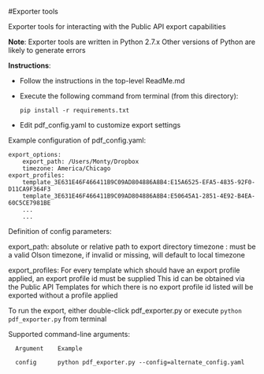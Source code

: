 #Exporter tools

Exporter tools for interacting with the Public API export capabilities

**Note**:
  Exporter tools are written in Python 2.7.x
  Other versions of Python are likely to generate errors

**Instructions**:
  - Follow the instructions in the top-level ReadMe.md
  - Execute the following command from terminal (from this directory):

    ``pip install -r requirements.txt``
  - Edit pdf_config.yaml to customize export settings


Example configuration of pdf_config.yaml:
```
export_options:
    export_path: /Users/Monty/Dropbox
    timezone: America/Chicago
export_profiles:
    template_3E631E46F466411B9C09AD804886A8B4:E15A6525-EFA5-4835-92F0-D11CA9F364F3
    template_3E631E46F466411B9C09AD804886A8B4:E50645A1-2851-4E92-B4EA-60C5CE7981BE
    ...
    ...
```

Definition of config parameters:

export_path:     absolute or relative path to export directory
timezone   :     must be a valid Olson timezone, if invalid or missing, will default to local timezone

export_profiles: For every template which should have an export profile applied, an export profile id must be supplied
                   This id can be obtained via the Public API
                   Templates for which there is no export profile id listed will be exported without a profile applied

To run the export, either double-click pdf_exporter.py or execute `python pdf_exporter.py` from terminal

Supported command-line arguments:
```
  Argument    Example

  config      python pdf_exporter.py --config=alternate_config.yaml
```
